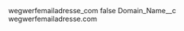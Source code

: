 <?xml version="1.0" encoding="UTF-8"?>
<CustomMetadata xmlns="http://soap.sforce.com/2006/04/metadata" xmlns:xsi="http://www.w3.org/2001/XMLSchema-instance" xmlns:xsd="http://www.w3.org/2001/XMLSchema">
    <label>wegwerfemailadresse_com</label>
    <protected>false</protected>
    <values>
        <field>Domain_Name__c</field>
        <value xsi:type="xsd:string">wegwerfemailadresse.com</value>
    </values>
</CustomMetadata>
